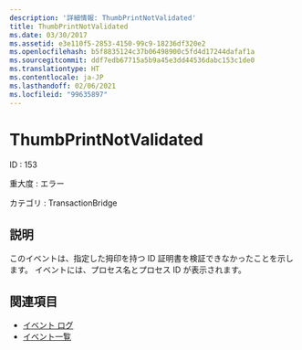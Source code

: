 ```yaml
---
description: '詳細情報: ThumbPrintNotValidated'
title: ThumbPrintNotValidated
ms.date: 03/30/2017
ms.assetid: e3e110f5-2853-4150-99c9-18236df320e2
ms.openlocfilehash: b5f8835124c37b06498900c5fd4d17244dafaf1a
ms.sourcegitcommit: ddf7edb67715a5b9a45e3dd44536dabc153c1de0
ms.translationtype: HT
ms.contentlocale: ja-JP
ms.lasthandoff: 02/06/2021
ms.locfileid: "99635897"
---
```

# <a name="thumbprintnotvalidated"></a>ThumbPrintNotValidated

ID : 153  
  
 重大度 : エラー  
  
 カテゴリ : TransactionBridge  
  
## <a name="description"></a>説明  

 このイベントは、指定した拇印を持つ ID 証明書を検証できなかったことを示します。 イベントには、プロセス名とプロセス ID が表示されます。  
  
## <a name="see-also"></a>関連項目

- [イベント ログ](index.md)
- [イベント一覧](events-general-reference.md)
